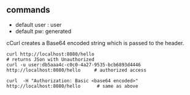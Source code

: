 ## commands

+ default user : user
+ default pw: generated

cCurl creates a Base64 encoded string which is passed to the header. 

````shell
curl http://localhost:8080/hello                                                  # returns JSon with Unauthorized 
curl -u user:db5aaa4c-c0c0-4a27-9535-bcb6893d4446 http://localhost:8080/hello     # authorized access

curl  -H "Authorization: Basic <base64 encoded>" http://localhost:8080/hello      # same as above
````